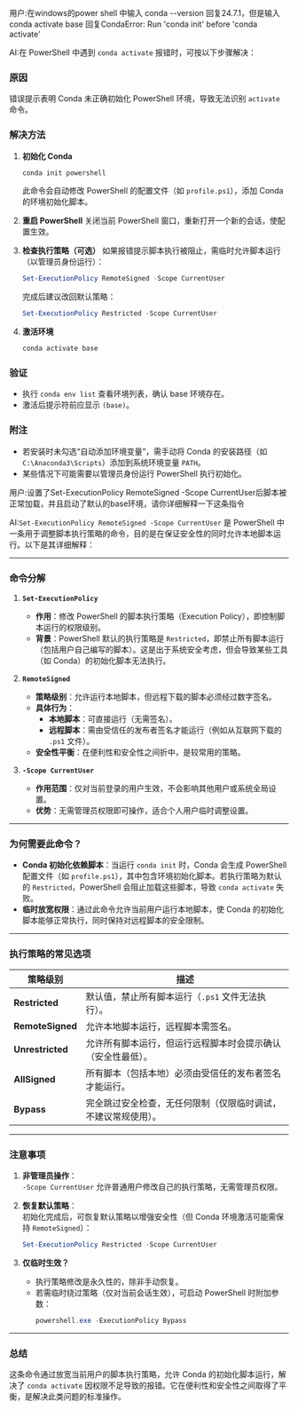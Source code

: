 用户:在windows的power shell 中输入 conda --version 回复24.7.1，但是输入conda activate base 回复CondaError: Run 'conda init' before 'conda activate'

AI:在 PowerShell 中遇到 `conda activate` 报错时，可按以下步骤解决：

### 原因
错误提示表明 Conda 未正确初始化 PowerShell 环境，导致无法识别 `activate` 命令。

### 解决方法
1. **初始化 Conda**
   ```powershell
   conda init powershell
   ```
   此命令会自动修改 PowerShell 的配置文件（如 `profile.ps1`），添加 Conda 的环境初始化脚本。

2. **重启 PowerShell**
   关闭当前 PowerShell 窗口，重新打开一个新的会话，使配置生效。

3. **检查执行策略（可选）**
   如果报错提示脚本执行被阻止，需临时允许脚本运行（以管理员身份运行）：
   ```powershell
   Set-ExecutionPolicy RemoteSigned -Scope CurrentUser
   ```
   完成后建议改回默认策略：
   ```powershell
   Set-ExecutionPolicy Restricted -Scope CurrentUser
   ```

4. **激活环境**
   ```powershell
   conda activate base
   ```

### 验证
- 执行 `conda env list` 查看环境列表，确认 base 环境存在。
- 激活后提示符前应显示 `(base)`。

### 附注
- 若安装时未勾选“自动添加环境变量”，需手动将 Conda 的安装路径（如 `C:\Anaconda3\Scripts`）添加到系统环境变量 `PATH`。
- 某些情况下可能需要以管理员身份运行 PowerShell 执行初始化。

用户:设置了Set-ExecutionPolicy RemoteSigned -Scope CurrentUser后脚本被正常加载，并且启动了默认的base环境，请你详细解释一下这条指令

AI:`Set-ExecutionPolicy RemoteSigned -Scope CurrentUser` 是 PowerShell 中一条用于调整脚本执行策略的命令，目的是在保证安全性的同时允许本地脚本运行。以下是其详细解释：

---

### **命令分解**
1. **`Set-ExecutionPolicy`**  
   - **作用**：修改 PowerShell 的脚本执行策略（Execution Policy），即控制脚本运行的权限级别。
   - **背景**：PowerShell 默认的执行策略是 `Restricted`，即禁止所有脚本运行（包括用户自己编写的脚本）。这是出于系统安全考虑，但会导致某些工具（如 Conda）的初始化脚本无法执行。

2. **`RemoteSigned`**  
   - **策略级别**：允许运行本地脚本，但远程下载的脚本必须经过数字签名。  
   - **具体行为**：  
     - **本地脚本**：可直接运行（无需签名）。  
     - **远程脚本**：需由受信任的发布者签名才能运行（例如从互联网下载的 `.ps1` 文件）。  
   - **安全性平衡**：在便利性和安全性之间折中，是较常用的策略。

3. **`-Scope CurrentUser`**  
   - **作用范围**：仅对当前登录的用户生效，不会影响其他用户或系统全局设置。  
   - **优势**：无需管理员权限即可操作，适合个人用户临时调整设置。

---

### **为何需要此命令？**
- **Conda 初始化依赖脚本**：当运行 `conda init` 时，Conda 会生成 PowerShell 配置文件（如 `profile.ps1`），其中包含环境初始化脚本。若执行策略为默认的 `Restricted`，PowerShell 会阻止加载这些脚本，导致 `conda activate` 失败。
- **临时放宽权限**：通过此命令允许当前用户运行本地脚本，使 Conda 的初始化脚本能够正常执行，同时保持对远程脚本的安全限制。

---

### **执行策略的常见选项**
| 策略级别         | 描述                                                                 |
|------------------|----------------------------------------------------------------------|
| **Restricted**   | 默认值，禁止所有脚本运行（`.ps1` 文件无法执行）。                     |
| **RemoteSigned** | 允许本地脚本运行，远程脚本需签名。                                    |
| **Unrestricted** | 允许所有脚本运行，但运行远程脚本时会提示确认（安全性最低）。           |
| **AllSigned**    | 所有脚本（包括本地）必须由受信任的发布者签名才能运行。                 |
| **Bypass**       | 完全跳过安全检查，无任何限制（仅限临时调试，不建议常规使用）。         |

---

### **注意事项**
1. **非管理员操作**：  
   `-Scope CurrentUser` 允许普通用户修改自己的执行策略，无需管理员权限。

2. **恢复默认策略**：  
   初始化完成后，可恢复默认策略以增强安全性（但 Conda 环境激活可能需保持 `RemoteSigned`）：  
   ```powershell
   Set-ExecutionPolicy Restricted -Scope CurrentUser
   ```

3. **仅临时生效？**  
   - 执行策略修改是永久性的，除非手动恢复。  
   - 若需临时绕过策略（仅对当前会话生效），可启动 PowerShell 时附加参数：  
     ```powershell
     powershell.exe -ExecutionPolicy Bypass
     ```

---

### **总结**
这条命令通过放宽当前用户的脚本执行策略，允许 Conda 的初始化脚本运行，解决了 `conda activate` 因权限不足导致的报错。它在便利性和安全性之间取得了平衡，是解决此类问题的标准操作。

